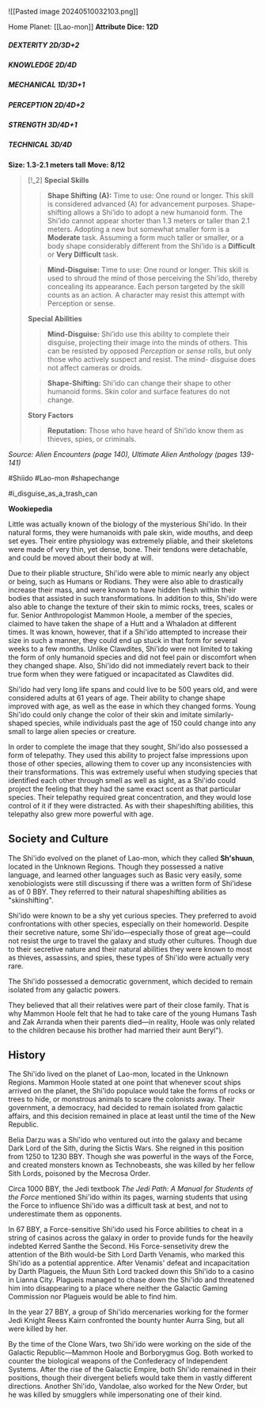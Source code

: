 ![[Pasted image 20240510032103.png]]

Home Planet: [[Lao-mon]]
**Attribute Dice: 12D**
##### DEXTERITY 2D/3D+2
##### KNOWLEDGE 2D/4D
##### MECHANICAL 1D/3D+1
##### PERCEPTION 2D/4D+2
##### STRENGTH 3D/4D+1
##### TECHNICAL 3D/4D
**Size: 1.3-2.1 meters tall**
**Move: 8/12**

> [!_2] 
> **Special Skills**
> > **Shape Shifting** **(A):** Time to use: One round or longer. This skill is considered advanced (A) for advancement purposes. Shape- shifting allows a Shi’ido to adopt a new humanoid form. The Shi’ido cannot appear shorter than 1.3 meters or taller than 2.1 meters. Adopting a new but somewhat smaller form is a **Moderate** task. Assuming a form much taller or smaller, or a body shape considerably different from the Shi’ido is a **Difficult** or **Very Difficult** task.
> 
> > **Mind-Disguise:** Time to use: One round or longer. This skill is used to shroud the mind of those perceiving the Shi’ido, thereby concealing its appearance. Each person targeted by the skill counts as an action. A character may resist this attempt with Perception or sense.
> 
> **Special Abilities**
> > **Mind-Disguise:** Shi’ido use this ability to complete their disguise, projecting their image into the minds of others. This can be resisted by opposed *Perception* or *sense* rolls, but only those who actively suspect and resist. The mind- disguise does not affect cameras or droids.
> 
> > **Shape-Shifting:** Shi’ido can change their shape to other humanoid forms. Skin color and surface features do not change.
> 
> **Story Factors**
> > **Reputation:** Those who have heard of Shi’ido know them as thieves, spies, or criminals.
> 

*Source: Alien Encounters (page 140), Ultimate Alien Anthology (pages 139-141)*



#Shiido #Lao-mon #shapechange 


#i_disguise_as_a_trash_can


**Wookiepedia**

Little was actually known of the biology of the mysterious Shi'ido. In their natural forms, they were humanoids with pale skin, wide mouths, and deep set eyes. Their entire physiology was extremely pliable, and their skeletons were made of very thin, yet dense, bone. Their tendons were detachable, and could be moved about their body at will.

Due to their pliable structure, Shi'ido were able to mimic nearly any object or being, such as Humans or Rodians. They were also able to drastically increase their mass, and were known to have hidden flesh within their bodies that assisted in such transformations. In addition to this, Shi'ido were also able to change the texture of their skin to mimic rocks, trees, scales or fur. Senior Anthropologist Mammon Hoole, a member of the species, claimed to have taken the shape of a Hutt and a Whaladon at different times. It was known, however, that if a Shi'ido attempted to increase their size in such a manner, they could end up stuck in that form for several weeks to a few months. Unlike Clawdites, Shi'ido were not limited to taking the form of only humanoid species and did not feel pain or discomfort when they changed shape. Also, Shi'ido did not immediately revert back to their true form when they were fatigued or incapacitated as Clawdites did.

Shi'ido had very long life spans and could live to be 500 years old, and were considered adults at 61 years of age. Their ability to change shape improved with age, as well as the ease in which they changed forms. Young Shi'ido could only change the color of their skin and imitate similarly-shaped species, while individuals past the age of 150 could change into any small to large alien species or creature.

In order to complete the image that they sought, Shi'ido also possessed a form of telepathy. They used this ability to project false impressions upon those of other species, allowing them to cover up any inconsistencies with their transformations. This was extremely useful when studying species that identified each other through smell as well as sight, as a Shi'ido could project the feeling that they had the same exact scent as that particular species. Their telepathy required great concentration, and they would lose control of it if they were distracted. As with their shapeshifting abilities, this telepathy also grew more powerful with age.

## Society and Culture

The Shi'ido evolved on the planet of Lao-mon, which they called **Sh'shuun**, located in the Unknown Regions. Though they possessed a native language, and learned other languages such as Basic very easily, some xenobiologists were still discussing if there was a written form of Shi'idese as of 0 BBY. They referred to their natural shapeshifting abilities as "skinshifting".

Shi'ido were known to be a shy yet curious species. They preferred to avoid confrontations with other species, especially on their homeworld. Despite their secretive nature, some Shi'ido—especially those of great age—could not resist the urge to travel the galaxy and study other cultures. Though due to their secretive nature and their natural abilities they were known to most as thieves, assassins, and spies, these types of Shi'ido were actually very rare.

The Shi'ido possessed a democratic government, which decided to remain isolated from any galactic powers.

They believed that all their relatives were part of their close family. That is why Mammon Hoole felt that he had to take care of the young Humans Tash and Zak Arranda when their parents died—in reality, Hoole was only related to the children because his brother had married their aunt Beryl").

## History

The Shi'ido lived on the planet of Lao-mon, located in the Unknown Regions. Mammon Hoole stated at one point that whenever scout ships arrived on the planet, the Shi'ido populace would take the forms of rocks or trees to hide, or monstrous animals to scare the colonists away. Their government, a democracy, had decided to remain isolated from galactic affairs, and this decision remained in place at least until the time of the New Republic.

Belia Darzu was a Shi'ido who ventured out into the galaxy and became Dark Lord of the Sith, during the Sictis Wars. She reigned in this position from 1250 to 1230 BBY. Though she was powerful in the ways of the Force, and created monsters known as Technobeasts, she was killed by her fellow Sith Lords, poisoned by the Mecrosa Order.

Circa 1000 BBY, the Jedi textbook _The Jedi Path: A Manual for Students of the Force_ mentioned Shi'ido within its pages, warning students that using the Force to influence Shi'ido was a difficult task at best, and not to underestimate them as opponents.

In 67 BBY, a Force-sensitive Shi'ido used his Force abilities to cheat in a string of casinos across the galaxy in order to provide funds for the heavily indebted Kerred Santhe the Second. His Force-sensetivity drew the attention of the Bith would-be Sith Lord Darth Venamis, who marked this Shi'ido as a potential apprentice. After Venamis' defeat and incapacitation by Darth Plagueis, the Muun Sith Lord tracked down this Shi'ido to a casino in Lianna City. Plagueis managed to chase down the Shi'ido and threatened him into disappearing to a place where neither the Galactic Gaming Commission nor Plagueis would be able to find him.

In the year 27 BBY, a group of Shi'ido mercenaries working for the former Jedi Knight Reess Kairn confronted the bounty hunter Aurra Sing, but all were killed by her.

By the time of the Clone Wars, two Shi'ido were working on the side of the Galactic Republic—Mammon Hoole and Borborygmus Gog. Both worked to counter the biological weapons of the Confederacy of Independent Systems. After the rise of the Galactic Empire, both Shi'ido remained in their positions, though their divergent beliefs would take them in vastly different directions. Another Shi'ido, Vandolae, also worked for the New Order, but he was killed by smugglers while impersonating one of their kind.